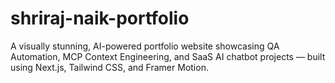 # shriraj-naik-portfolio
A visually stunning, AI-powered portfolio website showcasing QA Automation, MCP Context Engineering, and SaaS AI chatbot projects — built using Next.js, Tailwind CSS, and Framer Motion.
